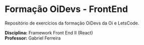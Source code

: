 # Formação OiDevs - FrontEnd
Repositório de exercícios da formação OiDevs da Oi e LetsCode.

**Disciplina:** Framework Front End II (React)  
**Professor:** Gabriel Ferreira